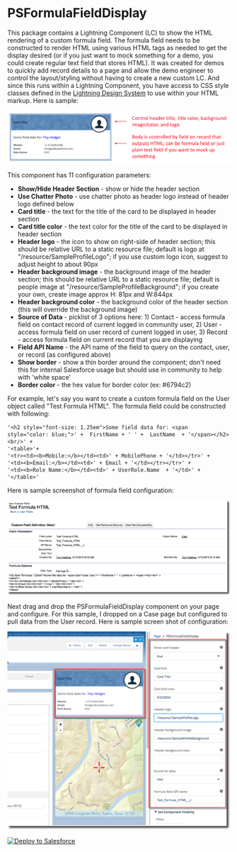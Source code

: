 # PSFormulaFieldDisplay

This package contains a Lightning Component (LC) to show the HTML rendering of a custom formula field. The formula field needs to be constructed to render HTML using various HTML tags as needed to get the display desired (or if you just want to mock something for a demo, you could create regular text field that stores HTML). It was created for demos to quickly add record details to a page and allow the demo engineer to control the layout/styling without having to create a new custom LC. And since this runs within a Lightning Component, you have access to CSS style classes defined in the [Lightning Design System](https://www.lightningdesignsystem.com/getting-started/) to use within your HTML markup. Here is sample:

![alt text](https://github.com/thedges/PSFormulaFieldDisplay/blob/master/PSFormulaFieldDisplay.png "Sample Image")

This component has 11 configuration parameters:
* <b>Show/Hide Header Section</b> - show or hide the header section
* <b>Use Chatter Photo</b> - use chatter photo as header logo instead of header logo defined below
* <b>Card title</b> - the text for the title of the card to be displayed in header section
* <b>Card title color</b> - the text color for the title of the card to be displayed in header section
* <b>Header logo</b> - the icon to show on right-side of header section; this should be relative URL to a static resource file; default is logo at "/resource/SampleProfileLogo"; if you use custom logo icon, suggest to adjust height to about 90px 
* <b>Header background image</b> - the background image of the header section; this should be relative URL to a static resource file; default is people image at "/resource/SampleProfileBackground"; if you create your own, create image approx H: 81px and W:844px
* <b>Header background color</b> - the background color of the header section (this will override the background image)
* <b>Source of Data</b> - picklist of 3 options here: 1) Contact - access formula field on contact record of current logged in community user, 2) User - access formula field on user record of current logged in user, 3) Record - access formula field on current record that you are displaying
* <b>Field API Name</b> - the API name of the field to query on the contact, user, or record (as configured above)
* <b>Show border</b> - show a thin border around the component; don't need this for internal Salesforce usage but should use in community to help with 'white space'
* <b>Border color</b> - the hex value for border color (ex: #6794c2) 

For example, let's say you want to create a custom formula field on the User object called "Test Formula HTML". The formula field could be constructed with following:

```
'<h2 style="font-size: 1.25em">Some field data for: <span style="color: blue;">' +  FirstName + ' ' +  LastName  + '</span></h2><br/>' + 
'<table>'+ 
'<tr><td><b>Mobile:</b></td><td>' + MobilePhone + '</td></tr>' + 
'<td><b>Email:</b></td><td>' + Email + '</td></tr></tr>' +
'<td><b>Role Name:</b></td><td>' + UserRole.Name  + '</td>' +
'</table>'
```

Here is sample screenshot of formula field configuration:

![alt text](https://github.com/thedges/PSFormulaFieldDisplay/blob/master/PSFormulaFieldDisplay-1.png "Sample Image")

Next drag and drop the PSFormulaFieldDisplay component on your page and configure. For this sample, I dropped on a Case page but configured to pull data from the User record. Here is sample screen shot of configuration:

![alt text](https://github.com/thedges/PSFormulaFieldDisplay/blob/master/PSFormulaFieldDisplay-3.png "Sample Image")

<a href="https://githubsfdeploy.herokuapp.com">
  <img alt="Deploy to Salesforce"
       src="https://raw.githubusercontent.com/afawcett/githubsfdeploy/master/deploy.png">
</a>
